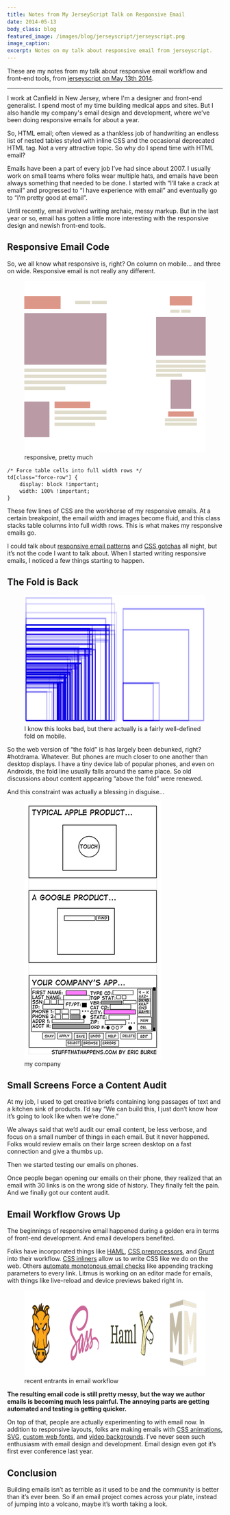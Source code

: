 ```yaml
---
title: Notes from My JerseyScript Talk on Responsive Email
date: 2014-05-13
body_class: blog
featured_image: /images/blog/jerseyscript/jerseyscript.png
image_caption:
excerpt: Notes on my talk about responsive email from jerseyscript.
---
```


These are my notes from my talk about responsive email workflow and front-end tools, from [jerseyscript on May 13th 2014](http://www.meetup.com/jerseyscript/events/180035472/).

<hr role="presentation" aria-role="hidden" class="hr">

I work at Canfield in New Jersey, where I'm a designer and front-end generalist. I spend most of my time building medical apps and sites. But I also handle my company's email design and development, where we’ve been doing responsive emails for about a year.

So, HTML email; often viewed as a thankless job of handwriting an endless list of nested tables styled with inline CSS and the occasional deprecated HTML tag. Not a very attractive topic. So why do I spend time with HTML email?

Emails have been a part of every job I’ve had since about 2007. I usually work on small teams where folks wear multiple hats, and emails have been always something that needed to be done. I started with “I’ll take a crack at email” and progressed to “I have experience with email” and eventually go to “I’m pretty good at email”.

Until recently, email involved writing archaic, messy markup. But in the last year or so, email has gotten a little more interesting with the responsive design and newish front-end tools.

## Responsive Email Code

So, we all know what responsive is, right? On column on mobile... and three on wide. Responsive email is not really any different.

<figure>
	<img src="/images/blog/jerseyscript/responsive.png" alt="Abstract responsive email illustration." width="600" height="400">
	<figcaption class="caption">responsive, pretty much</figcaption>
</figure>

<pre><code>/* Force table cells into full width rows */
td[class="force-row"] {
	display: block !important;
	width: 100% !important;
}
</code></pre>

These few lines of CSS are the workhorse of my responsive emails. At a certain breakpoint, the email width and images become fluid, and this class stacks table columns into full width rows. This is what makes my responsive emails go.

I could talk about [responsive email patterns](http://responsiveemailpatterns.com/) and [CSS gotchas](http://www.campaignmonitor.com/css/) all night, but it’s not the code I want to talk about. When I started writing responsive emails, I noticed a few things starting to happen.

## The Fold is Back

<figure>
	<img src="/images/blog/jerseyscript/fold.png" alt="Diagram of all the the mobile breakpoints." width="740" height="300">
	<figcaption class="caption">I know this looks bad, but there actually is a fairly well-defined fold on mobile.</figcaption>
</figure>

So the web version of “the fold” is has largely been debunked, right? #hotdrama. Whatever. But phones are much closer to one another than desktop displays. I have a tiny device lab of popular phones, and even on Androids, the fold line usually falls around the same place. So old discussions about content appearing “above the fold” were renewed.

And this constraint was actually a blessing in disguise...

<figure>
	<img src="/images/blog/jerseyscript/audit.png" alt="Cartoon of simple Apple and Google products vs. you company's overly complicated product." width="320" height="600">
	<figcaption>my company</figcaption>
</figure>

## Small Screens Force a Content Audit

At my job, I used to get creative briefs containing long passages of text and a kitchen sink of products. I’d say “We can build this, I just don’t know how it’s going to look like when we’re done.”

We always said that we’d audit our email content, be less verbose, and focus on a small number of things in each email. But it never happened. Folks would review emails on their large screen desktop on a fast connection and give a thumbs up.

Then we started testing our emails on phones.

Once people began opening our emails on their phone, they realized that an email with 30 links is on the wrong side of history. They finally felt the pain. And we finally got our content audit.

## Email Workflow Grows Up
The beginnings of responsive email happened during a golden era in terms of front-end development. And email developers benefited.

Folks have incorporated things like [HAML](https://github.com/Omgitsonlyalex/ZenithFramework), [CSS preprocessors](http://rodriguezcommaj.com/blog/The-Sass-Switch), and [Grunt](https://medium.com/p/32d607879082) into their workflow. [CSS inliners](http://inliner.cm/) allow us to write CSS like we do on the web. Others [automate monotonous email checks](http://premailer.dialect.ca/) like appending tracking parameters to every link. Litmus is working on an editor made for emails, with things like live-reload and device previews baked right in.

<figure>
	<img src="/images/blog/jerseyscript/logos.png" alt="Logos for grunt, sass, HAML, and middleman." width="1050" height="200">
	<figcaption>recent entrants in email workflow</figcaption>
</figure>

**The resulting email code is still pretty messy, but the way we author emails is becoming much less painful. The annoying parts are getting automated and testing is getting quicker.**

On top of that, people are actually experimenting to with email now. In addition to responsive layouts, folks are making emails with [CSS animations](http://www.campaignmonitor.com/blog/post/4035/css3-animation-svg-masks-web-fonts-panics-newsletter), [SVG](http://stylecampaign.com/blog/2014/01/basics-of-svg-in-email/), [custom web fonts](http://templates.mailchimp.com/design/typography/), and [video backgrounds](https://litmus.com/blog/how-to-code-html5-video-background-in-email). I’ve never seen such enthusiasm with email design and development. Email design even got it’s first ever conference last year.

## Conclusion

Building emails isn’t as terrible as it used to be and the community is better than it’s ever been. So if an email project comes across your plate, instead of jumping into a volcano, maybe it’s worth taking a look.
